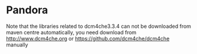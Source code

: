 # Pandora
Note that the libraries related to dcm4che3.3.4 can not be downloaded from maven centre automatically, you need download  from http://www.dcm4che.org or  https://github.com/dcm4che/dcm4che manually
